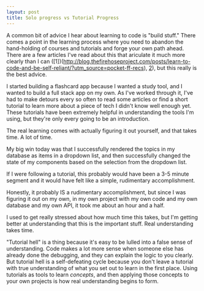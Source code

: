 ```yaml
---
layout: post
title: Solo progress vs Tutorial Progress
---
```


A common bit of advice I hear about learning to code is "build stuff." There comes a point in the learning process where you need to abandon the hand-holding of courses and tutorials and forge your own path ahead. There are a few articles I've read about this that ariculate it much more clearly than I can ([1])(http://blog.thefirehoseproject.com/posts/learn-to-code-and-be-self-reliant/?utm_source=pocket-ff-recs), [2](https://www.thinkful.com/blog/why-learning-to-code-is-so-damn-hard/)), but this really is the best advice.

I started building a flashcard app because I wanted a study tool, and I wanted to build a full stack app on my own. As I've worked through it, I've had to make detours every so often to read some articles or find a short tutorial to learn more about a piece of tech I didn't know well enough yet. These tutorials have been extremely helpful in understanding the tools I'm using, but they're only every going to be an introduction.

The real learning comes with actually figuring it out yourself, and that takes time. A lot of time.

My big win today was that I successfully rendered the topics in my database as items in a dropdown list, and then successfully changed the state of my components based on the selection from the dropdown list.

If I were following a tutorial, this probably would have been a 3-5 minute segment and it would have felt like a simple, rudimentary accomplishment.

Honestly, it probably IS a rudimentary accomplishment, but since I was figuring it out on my own, in my own project with my own code and my own database and my own API, it took me about an hour and a half.

I used to get really stressed about how much time this takes, but I'm getting better at understanding that this is the important stuff. Real understanding takes  time. 

"Tutorial hell" is a thing because it's easy to be lulled into a false sense of understanding. Code makes a lot more sense when someone else has already done the debugging, and they can explain the logic to you clearly. But tutorial hell is a self-defeating cycle because you don't leave a tutorial with true understanding of what you set out to learn in the first place. Using tutorials as tools to learn *concepts*, and then applying those concepts to your own projects is how real understanding begins to form.
